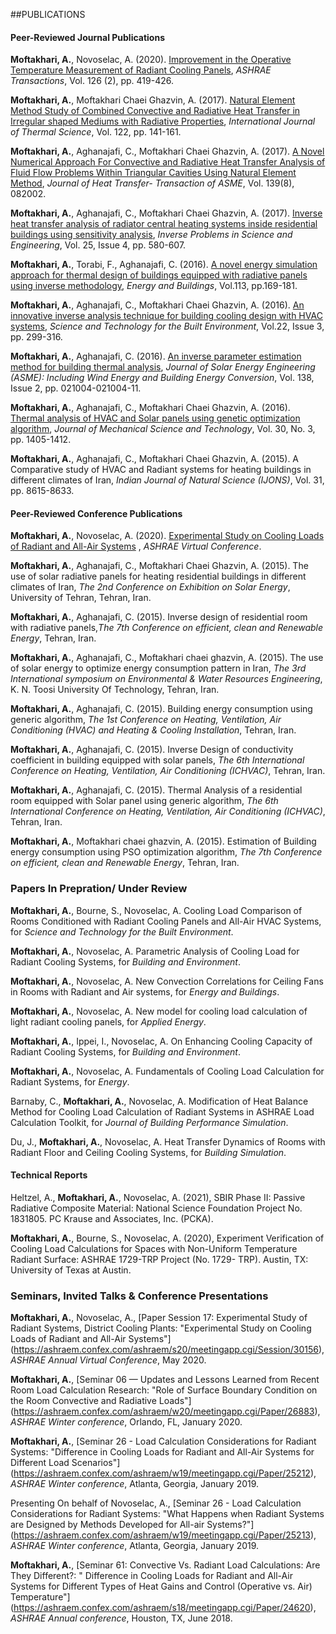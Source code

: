 ##PUBLICATIONS

#### Peer-Reviewed Journal Publications
**Moftakhari, A.**, Novoselac, A. (2020). 
[Improvement in the Operative Temperature Measurement of Radiant Cooling Panels](https://www.proquest.com/docview/2489355622?pq-origsite=gscholar&fromopenview=true), 
*ASHRAE Transactions*, Vol. 126 (2), pp. 419-426.

**Moftakhari, A.**, Moftakhari Chaei Ghazvin, A. (2017). 
[Natural Element Method Study of Combined Convective and Radiative Heat Transfer in Irregular 
shaped Mediums with Radiative Properties](https://doi.org/10.1016/j.ijthermalsci.2017.07.029), 
*International Journal of Thermal Science*, Vol. 122, pp. 141-161.

**Moftakhari, A.**, Aghanajafi, C., Moftakhari Chaei Ghazvin, A. (2017). 
[A Novel Numerical Approach For Convective and Radiative Heat Transfer Analysis of Fluid Flow Problems Within 
Triangular Cavities Using Natural Element Method](https://doi.org/10.1115/1.4036057), 
*Journal of Heat Transfer- Transaction of ASME*, Vol. 139(8), 082002.

**Moftakhari, A.**, Aghanajafi, C., Moftakhari Chaei Ghazvin, A. (2017). 
[Inverse heat transfer analysis of radiator central heating systems inside residential buildings using 
sensitivity analysis](https://doi.org/10.1080/17415977.2016.1178258), 
*Inverse Problems in Science and Engineering*, Vol. 25, Issue 4, pp. 580-607. 

**Moftakhari, A.**, Torabi, F., Aghanajafi, C. (2016). [A novel energy simulation approach for thermal design of 
buildings equipped with radiative panels using inverse methodology](https://doi.org/10.1016/j.enbuild.2015.12.007), *Energy and Buildings*, Vol.113, pp.169-181.

**Moftakhari, A.**, Aghanajafi, C., Moftakhari Chaei Ghazvin, A. (2016). [An innovative inverse analysis technique for 
building cooling design with HVAC systems](https://doi.org/10.1080/23744731.2016.1132940), *Science and Technology for the Built Environment*, Vol.22, Issue 3, pp. 299-316.

**Moftakhari, A.**, Aghanajafi, C. (2016). [An inverse parameter estimation method for building thermal analysis](https://doi.org/10.1115/1.4032476), 
*Journal of Solar Energy Engineering (ASME): Including Wind Energy and Building Energy Conversion*, Vol. 138, Issue 2, pp. 021004-021004-11.

**Moftakhari, A.**, Aghanajafi, C., Moftakhari Chaei Ghazvin, A. (2016). [Thermal analysis of HVAC and Solar panels using 
genetic optimization algorithm](https://doi.org/10.1007/s12206-016-0248-9), *Journal of Mechanical Science and Technology*, Vol. 30, No. 3, pp. 1405-1412.

**Moftakhari, A.**, Aghanajafi, C., Moftakhari Chaei Ghazvin, A. (2015). A Comparative study of HVAC and Radiant systems for 
heating buildings in different climates of Iran, *Indian Journal of Natural Science (IJONS)*, Vol. 31, pp. 8615-8633.

#### Peer-Reviewed Conference Publications
**Moftakhari, A.**, Novoselac, A. (2020). [Experimental Study on Cooling Loads of Radiant and All-Air Systems](https://ashraem.confex.com/ashraem/s20/meetingapp.cgi/Session/30156)
, *ASHRAE Virtual Conference*.

**Moftakhari, A.**, Aghanajafi, C., Moftakhari Chaei Ghazvin, A. (2015). The use of solar radiative panels for heating 
residential buildings in different climates of Iran, *The 2nd Conference on Exhibition on Solar Energy*, University of Tehran, Tehran, Iran.

**Moftakhari, A.**, Aghanajafi, C. (2015). Inverse design of residential room with radiative panels,*The 7th Conference on efficient, clean and Renewable Energy*, Tehran, Iran.

**Moftakhari, A.**, Aghanajafi, C., Moftakhari chaei ghazvin, A. (2015). The use of solar energy to optimize energy consumption pattern in Iran, 
*The 3rd International symposium on Environmental & Water Resources Engineering*, K. N. Toosi University Of Technology, Tehran, Iran.

**Moftakhari, A.**, Aghanajafi, C. (2015). Building energy consumption using generic algorithm,
*The 1st Conference on Heating, Ventilation, Air Conditioning (HVAC) and Heating & Cooling Installation*, Tehran, Iran. 

**Moftakhari, A.**, Aghanajafi, C. (2015). Inverse Design of conductivity coefficient in building equipped with solar panels, 
*The 6th International Conference on Heating, Ventilation, Air Conditioning (ICHVAC)*, Tehran, Iran. 

**Moftakhari, A.**, Aghanajafi, C. (2015). Thermal Analysis of a residential room equipped with Solar panel using 
generic algorithm, *The 6th International Conference on Heating, Ventilation, Air Conditioning (ICHVAC)*, Tehran, Iran.

**Moftakhari, A.**, Moftakhari chaei ghazvin, A. (2015). Estimation of Building energy consumption using PSO optimization 
algorithm, *The 7th Conference on efficient, clean and Renewable Energy*, Tehran, Iran.

### Papers In Prepration/ Under Review
**Moftakhari, A.**, Bourne, S., Novoselac, A. Cooling Load Comparison of Rooms Conditioned with Radiant Cooling Panels and 
All-Air HVAC Systems, for *Science and Technology for the Built Environment*.

**Moftakhari, A.**, Novoselac, A. Parametric Analysis of Cooling Load for Radiant Cooling Systems, 
for *Building and Environment*.

**Moftakhari, A.**, Novoselac, A. New Convection Correlations for Ceiling Fans in Rooms with Radiant and Air systems, 
for *Energy and Buildings*.

**Moftakhari, A.**, Novoselac, A. New model for cooling load calculation of light radiant cooling panels, for *Applied Energy*. 

**Moftakhari, A.**, Ippei, I., Novoselac, A. On Enhancing Cooling Capacity of Radiant Cooling Systems, for *Building and Environment*.

**Moftakhari, A.**, Novoselac, A. Fundamentals of Cooling Load Calculation for Radiant Systems, for *Energy*.

Barnaby, C., **Moftakhari, A.**, Novoselac, A. Modification of Heat Balance Method for Cooling Load Calculation of Radiant Systems in ASHRAE Load Calculation Toolkit, 
for *Journal of Building Performance Simulation*.

Du, J., **Moftakhari, A.**, Novoselac, A. Heat Transfer Dynamics of Rooms with Radiant Floor and Ceiling Cooling Systems, 
for *Building Simulation*.


#### Technical Reports 
Heltzel, A., **Moftakhari, A.**, Novoselac, A. (2021), SBIR Phase II: Passive Radiative Composite Material: National Science Foundation Project No. 1831805. PC Krause and Associates, Inc. (PCKA).

**Moftakhari, A.**, Bourne, S., Novoselac, A. (2020), Experiment Verification of Cooling Load Calculations for Spaces with Non-Uniform Temperature Radiant Surface: ASHRAE 1729-TRP Project (No. 1729- TRP). Austin, TX: University of Texas at Austin.

### Seminars, Invited Talks & Conference Presentations
**Moftakhari, A.**, Novoselac, A., [Paper Session 17: Experimental Study of Radiant Systems, District Cooling Plants: "Experimental Study on Cooling Loads of Radiant and All-Air Systems"]
(https://ashraem.confex.com/ashraem/s20/meetingapp.cgi/Session/30156), *ASHRAE Annual Virtual Conference*, May 2020.

**Moftakhari, A.**, [Seminar 06 — Updates and Lessons Learned from Recent Room Load Calculation Research: "Role of Surface Boundary Condition on the Room Convective and Radiative Loads"]
(https://ashraem.confex.com/ashraem/w20/meetingapp.cgi/Paper/26883), *ASHRAE Winter conference*, Orlando, FL, January 2020.

**Moftakhari, A.**, [Seminar 26 - Load Calculation Considerations for Radiant Systems: "Difference in Cooling Loads for Radiant and All-Air Systems for Different Load Scenarios"]
(https://ashraem.confex.com/ashraem/w19/meetingapp.cgi/Paper/25212), *ASHRAE Winter conference*, Atlanta, Georgia, January 2019.  

Presenting On behalf of Novoselac, A., [Seminar 26 - Load Calculation Considerations for Radiant Systems: "What Happens when Radiant Systems are Designed by Methods Developed for All-air Systems?"]
(https://ashraem.confex.com/ashraem/w19/meetingapp.cgi/Paper/25213), *ASHRAE Winter conference*, Atlanta, Georgia, January 2019.  

**Moftakhari, A.**, [Seminar 61: Convective Vs. Radiant Load Calculations: Are They Different?: " Difference in Cooling Loads for Radiant and All-Air Systems for Different Types of Heat Gains and Control (Operative vs. Air) Temperature"]
(https://ashraem.confex.com/ashraem/s18/meetingapp.cgi/Paper/24620), *ASHRAE Annual conference*, Houston, TX, June 2018.  

